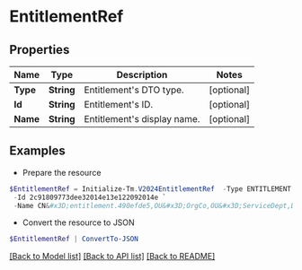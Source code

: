 # EntitlementRef
## Properties

Name | Type | Description | Notes
------------ | ------------- | ------------- | -------------
**Type** | **String** | Entitlement&#39;s DTO type. | [optional] 
**Id** | **String** | Entitlement&#39;s ID. | [optional] 
**Name** | **String** | Entitlement&#39;s display name. | [optional] 

## Examples

- Prepare the resource
```powershell
$EntitlementRef = Initialize-Tm.V2024EntitlementRef  -Type ENTITLEMENT `
 -Id 2c91809773dee32014e13e122092014e `
 -Name CN&#x3D;entitlement.490efde5,OU&#x3D;OrgCo,OU&#x3D;ServiceDept,DC&#x3D;HQAD,DC&#x3D;local
```

- Convert the resource to JSON
```powershell
$EntitlementRef | ConvertTo-JSON
```

[[Back to Model list]](../README.md#documentation-for-models) [[Back to API list]](../README.md#documentation-for-api-endpoints) [[Back to README]](../README.md)

